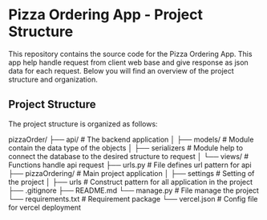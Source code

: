 # Pizza Ordering App - Project Structure

This repository contains the source code for the Pizza Ordering App.
This app help handle request from client web base and give response as json data for each request.
Below you will find an overview of the project structure and organization.

## Project Structure

The project structure is organized as follows:

pizzaOrder/
├── api/ # The backend application 
│ ├── models/ # Module contain the data type of the objects
│ ├── serializers # Module help to connect the database to the desired structure to request
│ └── views/ # Functions handle api request
├── urls.py # File defines url pattern for api 
├── pizzaOrdering/ # Main project application
│ ├── settings # Setting of the project
│ ├── urls # Construct pattern for all application in the project
├── .gitignore 
├── README.md
└── manage.py # File manage the project
└── requirements.txt # Requirement package
└── vercel.json # Config file for vercel deployment 